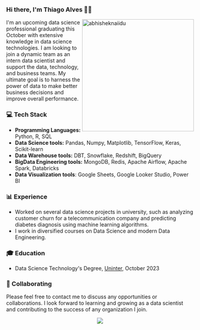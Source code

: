 ### Hi there, I'm Thiago Alves 👋🏻

<img src="https://raw.githubusercontent.com/abhisheknaiidu/abhisheknaiidu/master/code.gif" alt="abhisheknaiidu" min-width="300px" max-width="300px" width="300px" align="right" />

<p align="left">
I'm an upcoming data science professional graduating this October with extensive knowledge in data science technologies. I am looking to join a dynamic team as an intern data scientist and support the data, technology, and business teams. My ultimate goal is to harness the power of data to make better business decisions and improve overall performance.
</p>

### 💻 Tech Stack

- **Programming Languages:** Python, R, SQL
- **Data Science tools:** Pandas, Numpy, Matplotlib, TensorFlow, Keras, Scikit-learn
- **Data Warehouse tools:** DBT, Snowflake, Redshift, BigQuery
- **BigData Engineering tools:** MongoDB, Redis, Apache Airflow, Apache Spark, Databricks
- **Data Visualization tools**: Google Sheets, Google Looker Studio, Power BI

### 📊 Experience

- Worked on several data science projects in university, such as analyzing customer churn for a telecommunication company and predicting diabetes diagnosis using machine learning algorithms.
- I work in diversified courses on Data Science and modern Data Engineering.

### 🎓 Education

- Data Science Technology's Degree, [Uninter](https://www.uninter.com/), October 2023

### 🤝 Collaborating

Please feel free to contact me to discuss any opportunities or collaborations. I look forward to learning and growing as a data scientist and contributing to the success of any organization I join.


<p align="center">
<a href="https://github.com/tmabgdata/github-readme-stats">
  <img align="center" src="https://github-readme-stats.vercel.app/api/top-langs/?username=tmabgdata&show_icons=true&layout=compact&theme=dark" />
</a> 
</p>